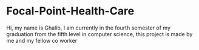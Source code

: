 # Focal-Point-Health-Care
Hi, my name is Ghalib, I am currently in the fourth semester of my graduation from the fifth level in computer science, this project is made by me and my fellow co worker
